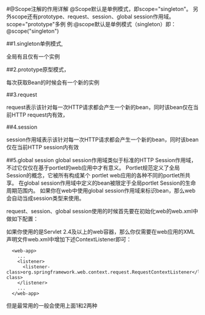 #@Scope注解的作用详解
  @Scope默认是单例模式，即scope="singleton"。
  另外scope还有prototype、request、session、global session作用域。scope="prototype"多例 
  例:@scope默认是单例模式（singleton）即：@scope("singleton")
  
##1.singleton单例模式,
  
  全局有且仅有一个实例
  
##2.prototype原型模式，
  
  每次获取Bean的时候会有一个新的实例
  
##3.request
  
  request表示该针对每一次HTTP请求都会产生一个新的bean，同时该bean仅在当前HTTP request内有效，
  
##4.session
  
  session作用域表示该针对每一次HTTP请求都会产生一个新的bean，同时该bean仅在当前HTTP session内有效
  
##5.global session
  global session作用域类似于标准的HTTP Session作用域，不过它仅仅在基于portlet的web应用中才有意义。
  Portlet规范定义了全局Session的概念，它被所有构成某个 portlet web应用的各种不同的portlet所共享。
  在global session作用域中定义的bean被限定于全局portlet Session的生命周期范围内。
  如果你在web中使用global session作用域来标识bean，那么web会自动当成session类型来使用。

  request、session、global session使用的时候首先要在初始化web的web.xml中做如下配置：
  
  如果你使用的是Servlet 2.4及以上的web容器，那么你仅需要在web应用的XML声明文件web.xml中增加下述ContextListener即可：
```
  <web-app>
    ...
    <listener>
      <listener-class>org.springframework.web.context.request.RequestContextListener</listener-class>
    </listener>
    ...
  </web-app>
 ```
  但是最常用的一般会使用上面1和2两种